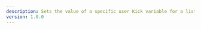 ```yaml
---
description: Sets the value of a specific user Kick variable for a list of users by their IDs
version: 1.0.0
---
```

